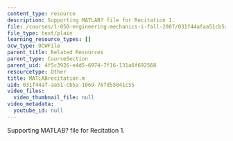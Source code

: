 ```yaml
---
content_type: resource
description: Supporting MATLAB? file for Recitation 1.
file: /courses/1-050-engineering-mechanics-i-fall-2007/031f44afaa51cb5a106976fd55041c55_MATLABrecitation.m
file_type: text/plain
learning_resource_types: []
ocw_type: OCWFile
parent_title: Related Resources
parent_type: CourseSection
parent_uid: 4f5c3926-e4d5-6974-7f16-131a6f692568
resourcetype: Other
title: MATLABrecitation.m
uid: 031f44af-aa51-cb5a-1069-76fd55041c55
video_files:
  video_thumbnail_file: null
video_metadata:
  youtube_id: null
---
```

Supporting MATLAB? file for Recitation 1.

